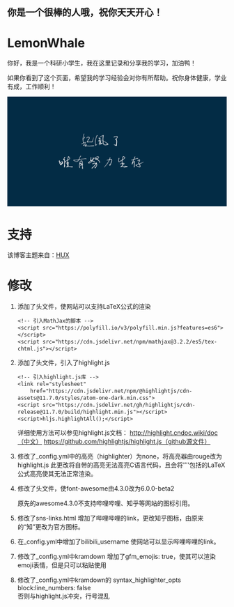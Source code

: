 ## 你是一个很棒的人哦，祝你天天开心！

# LemonWhale
你好，我是一个科研小学生，我在这里记录和分享我的学习，加油鸭！

如果你看到了这个页面，希望我的学习经验会对你有所帮助。祝你身体健康，学业有成，工作顺利！

![起风了](img/../../../img/inabout.png)

# 支持
该博客主题来自：[HUX](<https://github.com/Huxpro/huxpro.github.io">)

# 修改
1. 添加了头文件，使网站可以支持LaTeX公式的渲染

    ```
    <!-- 引入MathJax的脚本 -->
    <script src="https://polyfill.io/v3/polyfill.min.js?features=es6"></script>
    <script src="https://cdn.jsdelivr.net/npm/mathjax@3.2.2/es5/tex-chtml.js"></script>
    ```

2. 添加了头文件，引入了highlight.js

    ```
    <!-- 引入highlight.js库 -->
    <link rel="stylesheet"
        href="https://cdn.jsdelivr.net/npm/@highlightjs/cdn-assets@11.7.0/styles/atom-one-dark.min.css">
    <script src="https://cdn.jsdelivr.net/gh/highlightjs/cdn-release@11.7.0/build/highlight.min.js"></script>
    <script>hljs.highlightAll();</script>
    ```
    详细使用方法可以参见highlight.js文档：
    http://highlight.cndoc.wiki/doc（中文）
    https://github.com/highlightjs/highlight.js（github源文件）

3. 修改了_config.yml中的高亮（highlighter）为none，将高亮器由rouge改为highlight.js
    此更改将自带的高亮无法高亮C语言代码，且会将'$''$'包括的LaTeX公式高亮使其无法正常渲染。

4. 修改了头文件，使font-awesome由4.3.0改为6.0.0-beta2
    <!-- Custom Fonts -->
    <link href="https://cdnjs.cloudflare.com/ajax/libs/font-awesome/6.0.0-beta2/css/all.min.css" rel="stylesheet"
            type="text/css">
    原先的awesome4.3.0不支持哔哩哔哩、知乎等网站的图标引用。
5. 修改了sns-links.html
    增加了哔哩哔哩的link，更改知乎图标，由原来的“知”更改为官方图标。
6. 在_config.yml中增加了bilibili_username
    使网站可以显示哔哩哔哩的link。
7. 修改了_config.yml中kramdown
    增加了gfm_emojis: true，使其可以渲染emoji表情，但是只可以粘贴使用
8. 修改了_config.yml中kramdown的 syntax_highlighter_opts
    block:line_numbers: false   
    否则与highlight.js冲突，行号混乱